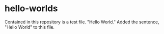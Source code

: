 # hello-worlds
Contained in this repository is a test file. 
"Hello World." 
Added the sentence, "Hello World" to this file.
